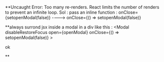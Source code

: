 \*\*Uncaught Error: Too many re-renders. React limits the number of renders to prevent an infinite loop.
Sol : pass an inline function : onClose={setopenModal(false)} ----> onClose={() => setopenModal(false)}

\*\*always surrond jsx inside a modal in a div like this :
<Modal
disableRestoreFocus
open={openModal}
onClose={() => setopenModal(false)} >

<div>ok</div>
</Modal>

\*\*
